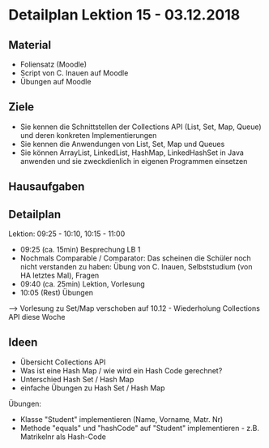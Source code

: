 Detailplan Lektion 15 - 03.12.2018
===========================================

Material
--------

* Foliensatz (Moodle)
* Script von C. Inauen auf Moodle
* Übungen auf Moodle

Ziele
-----

* Sie kennen die Schnittstellen der Collections API (List, Set, Map, Queue) und deren konkreten Implementierungen
* Sie kennen die Anwendungen von List, Set, Map und Queues
* Sie können ArrayList, LinkedList, HashMap, LinkedHashSet in Java anwenden und sie zweckdienlich in eigenen Programmen einsetzen

Hausaufgaben
--------------


Detailplan
----------

Lektion: 09:25 - 10:10, 10:15 - 11:00

* 09:25 (ca. 15min) Besprechung LB 1
* Nochmals Comparable / Comparator: Das scheinen die Schüler noch nicht verstanden zu haben:
  Übung von C. Inauen, Selbststudium (von HA letztes Mal), Fragen
* 09:40 (ca. 25min) Lektion, Vorlesung
* 10:05 (Rest) Übungen

--> Vorlesung zu Set/Map verschoben auf 10.12 - Wiederholung Collections API diese Woche


Ideen
--------

- Übersicht Collections API
- Was ist eine Hash Map / wie wird ein Hash Code gerechnet?
- Unterschied Hash Set / Hash Map
- einfache Übungen zu Hash Set / Hash Map

Übungen:

- Klasse "Student" implementieren (Name, Vorname, Matr. Nr)
- Methode "equals" und "hashCode" auf "Student" implementieren - z.B. Matrikelnr als Hash-Code


